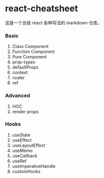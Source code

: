 # react-cheatsheet

这是一个总结 react 各种写法的 markdown 仓库。

### Basic

1. Class Component
2. Function Component
3. Pure Component
4. prop-types
5. defaultProps
6. context
7. router
8. ref


### Advanced

1. HOC
2. render props

### Hooks

1. useState
2. useEffect
3. useLayoutEffect
3. useMemo
4. useCallback
5. useRef
6. useImperativeHandle
7. customHooks 

